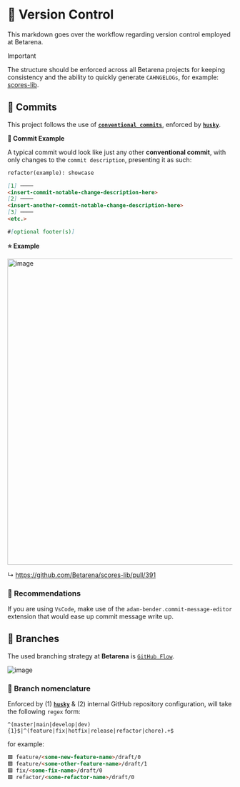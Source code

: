 # 🔀 Version Control

This markdown goes over the workflow regarding version control employed at Betarena.

> [!IMPORTANT]
> The structure should be enforced across all Betarena projects for keeping consistency and the ability to quickly generate `CAHNGELOGs`, for example: [scores-lib](https://github.com/Betarena/scores-lib/blob/main/CHANGELOG.md).

## 📝 Commits

This project follows the use of [**`conventional commits`**](https://www.conventionalcommits.org/en/v1.0.0/), enforced by [**`husky`**](https://github.com/typicode/husky).

**📌 Commit Example**

A typical commit would look like just any other **conventional commit**, with only changes to the `commit description`, presenting it as such:

```md
refactor(example): showcase

[1] ────
<insert-commit-notable-change-description-here>
[2] ────
<insert-another-commit-notable-change-description-here>
[3] ────
<etc.>

#[optional footer(s)]
```

**⭐️ Example**

<img 
  width="686" 
  alt="image" 
  src="https://github.com/user-attachments/assets/76b2224b-65e8-41d1-ae78-45bd3d660322"
/>

↳ https://github.com/Betarena/scores-lib/pull/391

### 💠 Recommendations

If you are using `VsCode`, make use of the `adam-bender.commit-message-editor` extension that would ease up commit message write up.

## 🔀 Branches

The used branching strategy at **Betarena** is [`GitHub Flow`](https://docs.github.com/en/get-started/using-github/github-flow).

![image](https://github.com/user-attachments/assets/496fa629-3fc8-44f5-a83c-a7d47cf88707)

### 💠 Branch nomenclature

Enforced by (1) [**`husky`**](https://github.com/typicode/husky) & (2) internal GitHub repository configuration, will take the following `regex` form:

`^(master|main|develop|dev){1}$|^(feature|fix|hotfix|release|refactor|chore).+$`

for example:

```markdown
🟩 feature/<some-new-feature-name>/draft/0
🟩 feature/<some-other-feature-name>/draft/1
🟩 fix/<some-fix-name>/draft/0
🟩 refactor/<some-refactor-name>/draft/0
```
